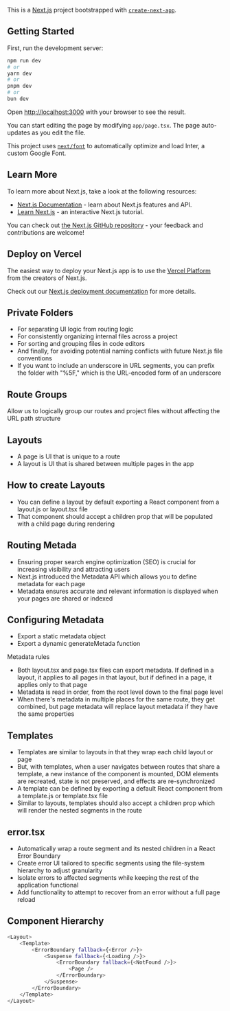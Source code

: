 This is a [Next.js](https://nextjs.org/) project bootstrapped with [`create-next-app`](https://github.com/vercel/next.js/tree/canary/packages/create-next-app).

## Getting Started

First, run the development server:

```bash
npm run dev
# or
yarn dev
# or
pnpm dev
# or
bun dev
```

Open [http://localhost:3000](http://localhost:3000) with your browser to see the result.

You can start editing the page by modifying `app/page.tsx`. The page auto-updates as you edit the file.

This project uses [`next/font`](https://nextjs.org/docs/basic-features/font-optimization) to automatically optimize and load Inter, a custom Google Font.

## Learn More

To learn more about Next.js, take a look at the following resources:

- [Next.js Documentation](https://nextjs.org/docs) - learn about Next.js features and API.
- [Learn Next.js](https://nextjs.org/learn) - an interactive Next.js tutorial.

You can check out [the Next.js GitHub repository](https://github.com/vercel/next.js/) - your feedback and contributions are welcome!

## Deploy on Vercel

The easiest way to deploy your Next.js app is to use the [Vercel Platform](https://vercel.com/new?utm_medium=default-template&filter=next.js&utm_source=create-next-app&utm_campaign=create-next-app-readme) from the creators of Next.js.

Check out our [Next.js deployment documentation](https://nextjs.org/docs/deployment) for more details.

## Private Folders

- For separating UI logic from routing logic
- For consistently organizing internal files across a project
- For sorting and grouping files in code editors
- And finally, for avoiding potential naming conflicts with future Next.js file conventions
- If you want to include an underscore in URL segments, you can prefix the folder with "%5F," which is the URL-encoded form of an underscore

## Route Groups

Allow us to logically group our routes and project files without affecting the URL path structure

## Layouts

- A page is UI that is unique to a route
- A layout is UI that is shared between multiple pages in the app

## How to create Layouts

- You can define a layout by default exporting a React component from a layout.js or layout.tsx file
- That component should accept a children prop that will be populated with a child page during rendering

## Routing Metada

- Ensuring proper search engine optimization (SEO) is crucial for increasing visibility and attracting users
- Next.js introduced the Metadata API which allows you to define metadata for each page
- Metadata ensures accurate and relevant information is displayed when your pages are shared or indexed

## Configuring Metadata

- Export a static metadata object
- Export a dynamic generateMetada function

Metadata rules

- Both layout.tsx and page.tsx files can export metadata. If defined in a layout, it applies to all pages in that layout, but if defined in a page, it applies only to that page
- Metadata is read in order, from the root level down to the final page level
- When there's metadata in multiple places for the same route, they get combined, but page metadata will replace layout metadata if they have the same properties

## Templates

- Templates are similar to layouts in that they wrap each child layout or page
- But, with templates, when a user navigates between routes that share a template, a new instance of the component is mounted, DOM elements are recreated, state is not preserved, and effects are re-synchronized
- A template can be defined by exporting a default React component from a template.js or template.tsx file
- Similar to layouts, templates should also accept a children prop which will render the nested segments in the route

## error.tsx

- Automatically wrap a route segment and its nested children in a React Error Boundary
- Create error UI tailored to specific segments using the file-system hierarchy to adjust granularity
- Isolate errors to affected segments while keeping the rest of the application functional
- Add functionality to attempt to recover from an error without a full page reload

## Component Hierarchy

```bash
<Layout>
    <Template>
        <ErrorBoundary fallback={<Error />}>
            <Suspense fallback={<Loading />}>
                <ErrorBoundary fallback={<NotFound />}>
                    <Page />
                </ErrorBoundary>
            </Suspense>
        </ErrorBoundary>
    </Template>
</Layout>
```
